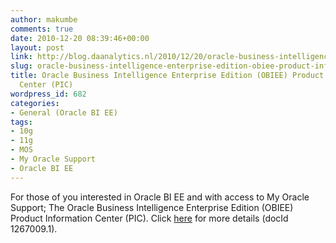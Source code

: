 ```yaml
---
author: makumbe
comments: true
date: 2010-12-20 08:39:46+00:00
layout: post
link: http://blog.daanalytics.nl/2010/12/20/oracle-business-intelligence-enterprise-edition-obiee-product-information-center-pic/
slug: oracle-business-intelligence-enterprise-edition-obiee-product-information-center-pic
title: Oracle Business Intelligence Enterprise Edition (OBIEE) Product Information
  Center (PIC)
wordpress_id: 682
categories:
- General (Oracle BI EE)
tags:
- 10g
- 11g
- MOS
- My Oracle Support
- Oracle BI EE
---
```


For those of you interested in Oracle BI EE and with access to My Oracle Support; The Oracle Business Intelligence Enterprise Edition (OBIEE) Product Information Center (PIC). Click [here](https://supporthtml.oracle.com/ep/faces/secure/km/DocumentDisplay.jspx?id=1267009.1) for more details (docId 1267009.1).

